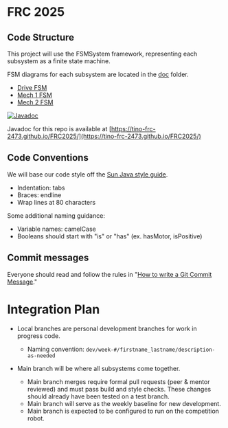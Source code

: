 # FRC 2025

## Code Structure
This project will use the FSMSystem framework, representing each subsystem as a finite state machine.

FSM diagrams for each subsystem are located in the [doc](docs) folder.
* [Drive FSM](docs/DriveFSM.md)
* [Mech 1 FSM](docs/Mech1FSM.md)
* [Mech 2 FSM](docs/Mech2FSM.md)

[![Javadoc](https://github.com/Tino-FRC-2473/FRC2025/actions/workflows/javadoc.yml/badge.svg)](https://github.com/Tino-FRC-2473/FRC2025/actions/workflows/javadoc.yml)

Javadoc for this repo is available at [https://tino-frc-2473.github.io/FRC2025/](https://tino-frc-2473.github.io/FRC2025/)

## Code Conventions
We will base our code style off the [Sun Java style guide](https://www.oracle.com/technetwork/java/codeconventions-150003.pdf).
 * Indentation: tabs
 * Braces: endline
 * Wrap lines at 80 characters

Some additional naming guidance:
 * Variable names: camelCase
 * Booleans should start with "is" or "has" (ex. hasMotor, isPositive)

## Commit messages
Everyone should read and follow the rules in "[How to write a Git Commit Message](https://chris.beams.io/posts/git-commit/)."

# Integration Plan
- Local branches are personal development branches for work in progress code.
	- Naming convention: `dev/week-#/firstname_lastname/description-as-needed`

- Main branch will be where all subsystems come together.
	- Main branch merges require formal pull requests (peer & mentor reviewed) and must pass build and style checks. These changes should already have been tested on a test branch.
	- Main branch will serve as the weekly baseline for new development.
  - Main branch is expected to be configured to run on the competition robot.
